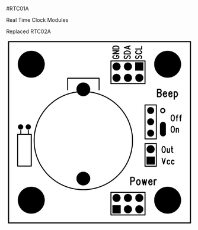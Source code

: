 <!--- PrjInfo ---> <!--- Please remove this line after manually editing --->
<!--- 00a56be08b96043df9e37d6aff7b6990 --->
<!--- Created:20170112-18:22: ---> 
<!--- Author:Mlab: ---> 
<!--- AuthorEmail:mlab@mlab.cz: ---> 
<!--- Tags:imported: ---> 
<!--- Ust:[End]: ---> 
<!--- Name:RTC01A: --->
#RTC01A 
<!--- LongName --->
Real Time Clock Modules
<!--- ELongName ---> 

<!--- Lead --->
Replaced RTC02A
<!--- ELead ---> 

![LeadImg](RTC01A_Top_Small.JPG) 


​
​
<!--- Description --->
<!--- EDescription --->
<!--- Content --->
<!--- EContent --->
            